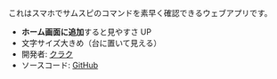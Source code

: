 これはスマホでサムスピのコマンドを素早く確認できるウェブアプリです。

- **ホーム画面に追加**すると見やすさ UP
- 文字サイズ大きめ（台に置いて見える）
- 開発者: [クラク](https://x.com/Qrac_JP)
- ソースコード: [GitHub](https://github.com/qrac/samuraispirits-command)
